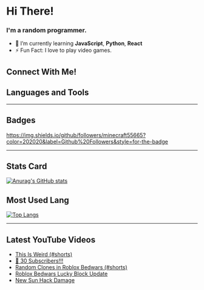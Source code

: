 # Hi There!

### I'm a random programmer.

-   🌱 I’m currently learning **JavaScript**, **Python**, **React**
-   ⚡ Fun Fact: I love to play video games.

## Connect With Me!

## Languages and Tools

---

## Badges

https://img.shields.io/github/followers/minecraft55665?color=202020&label=Github%20Followers&style=for-the-badge

---

## Stats Card

[![Anurag's GitHub stats](https://github-readme-stats.vercel.app/api?username=minecraft55665&show_icons=true&border_radius=10&theme=onedark&layout=compact)](https://github.com/anuraghazra/github-readme-stats)

## Most Used Lang

[![Top Langs](https://github-readme-stats.vercel.app/api/top-langs/?username=minecraft55665&layout=compact&theme=onedark)](https://github.com/anuraghazra/github-readme-stats)

---

## Latest YouTube Videos

<!-- YOUTUBE:START -->

-   [This Is Weird &lpar;#shorts&rpar;](https://www.youtube.com/watch?v=7H6jyn4mJns)
-   [🎉 30 Subscribers!!!](https://www.youtube.com/watch?v=v5TylnyefuA)
-   [Random Clones in Roblox Bedwars &lpar;#shorts&rpar;](https://www.youtube.com/watch?v=ply8gwuBgRw)
-   [Roblox Bedwars Lucky Block Update](https://www.youtube.com/watch?v=q2cWUiAzlcQ)
-   [New Sun Hack Damage](https://www.youtube.com/watch?v=jLvxWP1rHko)
<!-- YOUTUBE:END -->
